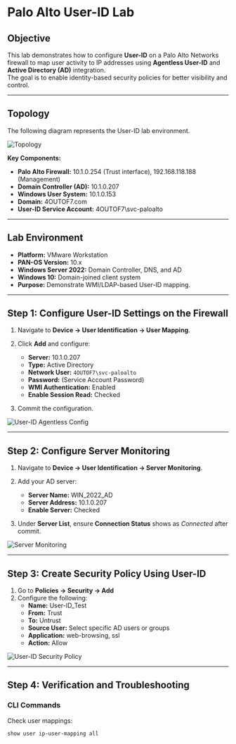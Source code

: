 # Palo Alto User-ID Lab

## Objective
This lab demonstrates how to configure **User-ID** on a Palo Alto Networks firewall to map user activity to IP addresses using **Agentless User-ID** and **Active Directory (AD)** integration.  
The goal is to enable identity-based security policies for better visibility and control.

---

## Topology
The following diagram represents the User-ID lab environment.

![Topology](/network-security/palo-alto-user-id-lab/screenshot/topology.png)


**Key Components:**
- **Palo Alto Firewall:** 10.1.0.254 (Trust interface), 192.168.118.188 (Management)
- **Domain Controller (AD):** 10.1.0.207
- **Windows User System:** 10.1.0.153
- **Domain:** 4OUTOF7.com
- **User-ID Service Account:** 4OUTOF7\svc-paloalto

---

## Lab Environment
- **Platform:** VMware Workstation  
- **PAN-OS Version:** 10.x  
- **Windows Server 2022:** Domain Controller, DNS, and AD  
- **Windows 10:** Domain-joined client system  
- **Purpose:** Demonstrate WMI/LDAP-based User-ID mapping.

---

## Step 1: Configure User-ID Settings on the Firewall

1. Navigate to **Device → User Identification → User Mapping**.  
2. Click **Add** and configure:
   - **Server:** 10.1.0.207  
   - **Type:** Active Directory  
   - **Network User:** `4OUTOF7\svc-paloalto`  
   - **Password:** (Service Account Password)
   - **WMI Authentication:** Enabled  
   - **Enable Session Read:** Checked  

3. Commit the configuration.

![User-ID Agentless Config](screenshots/user-id-agentless-settings.png)

---

## Step 2: Configure Server Monitoring

1. Navigate to **Device → User Identification → Server Monitoring**.  
2. Add your AD server:
   - **Server Name:** WIN_2022_AD  
   - **Server Address:** 10.1.0.207  
   - **Enable Server:** Checked  

3. Under **Server List**, ensure **Connection Status** shows as *Connected* after commit.

![Server Monitoring](screenshots/server-monitor.png)

---

## Step 3: Create Security Policy Using User-ID

1. Go to **Policies → Security → Add**  
2. Configure the following:
   - **Name:** User-ID_Test  
   - **From:** Trust  
   - **To:** Untrust  
   - **Source User:** Select specific AD users or groups  
   - **Application:** web-browsing, ssl  
   - **Action:** Allow  

![User-ID Security Policy](screenshots/userid-security-policy.png)

---

## Step 4: Verification and Troubleshooting

### CLI Commands
Check user mappings:
```bash
show user ip-user-mapping all

